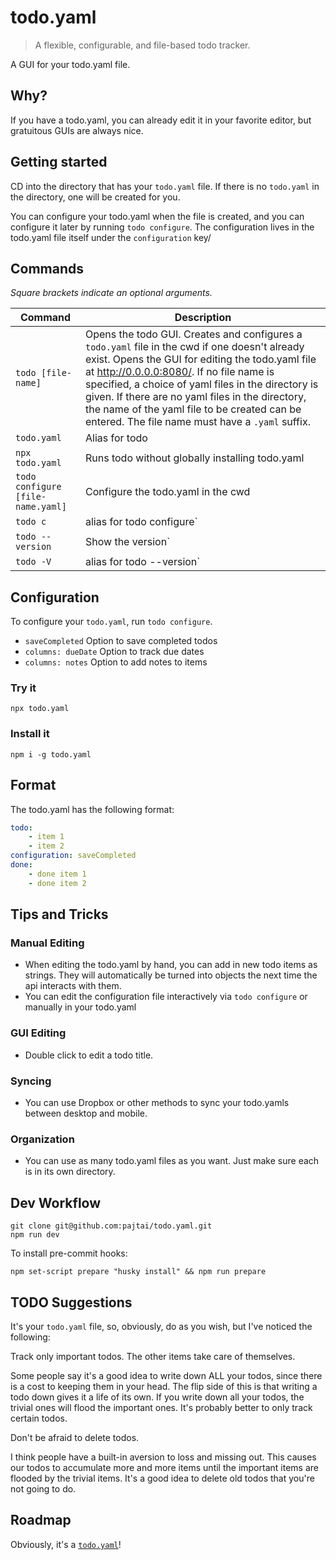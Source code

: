 # todo.yaml

> A flexible, configurable, and file-based todo tracker.

A GUI for your todo.yaml file.

## Why?

If you have a todo.yaml, you can already edit it in your favorite editor, but gratuitous GUIs are always nice.

## Getting started

CD into the directory that has your `todo.yaml` file. If there is no `todo.yaml` in the directory, one will be created for you.

You can configure your todo.yaml when the file is created, and you can configure it later by running `todo configure`. The configuration lives in the todo.yaml file itself under the `configuration` key/

## Commands

_Square brackets indicate an optional arguments._

| Command                           | Description                                                                                                                                                                                                                                                                                                                                                                                                 |
| --------------------------------- | ----------------------------------------------------------------------------------------------------------------------------------------------------------------------------------------------------------------------------------------------------------------------------------------------------------------------------------------------------------------------------------------------------------- |
| `todo [file-name]`                | Opens the todo GUI. Creates and configures a `todo.yaml` file in the cwd if one doesn't already exist. Opens the GUI for editing the todo.yaml file at http://0.0.0.0:8080/. If no file name is specified, a choice of yaml files in the directory is given. If there are no yaml files in the directory, the name of the yaml file to be created can be entered. The file name must have a `.yaml` suffix. |
| `todo.yaml`                       | Alias for todo                                                                                                                                                                                                                                                                                                                                                                                              |
| `npx todo.yaml`                   | Runs todo without globally installing todo.yaml                                                                                                                                                                                                                                                                                                                                                             |
| `todo configure [file-name.yaml]` | Configure the todo.yaml in the cwd                                                                                                                                                                                                                                                                                                                                                                          |
| `todo c`                          | alias for todo configure`                                                                                                                                                                                                                                                                                                                                                                                   |
| `todo --version`                  | Show the version`                                                                                                                                                                                                                                                                                                                                                                                           |
| `todo -V`                         | alias for todo --version`                                                                                                                                                                                                                                                                                                                                                                                   |

## Configuration

To configure your `todo.yaml`, run `todo configure`.

-   `saveCompleted` Option to save completed todos
-   `columns: dueDate` Option to track due dates
-   `columns: notes` Option to add notes to items

### Try it

```shell
npx todo.yaml
```

### Install it

```shell
npm i -g todo.yaml
```

## Format

The todo.yaml has the following format:

```yaml
todo:
    - item 1
    - item 2
configuration: saveCompleted
done:
    - done item 1
    - done item 2
```

## Tips and Tricks

### Manual Editing

-   When editing the todo.yaml by hand, you can add in new todo items as strings. They will automatically be turned into objects the next time the api interacts with them.
-   You can edit the configuration file interactively via `todo configure` or manually in your todo.yaml

### GUI Editing

-   Double click to edit a todo title.

### Syncing

-   You can use Dropbox or other methods to sync your todo.yamls between desktop and mobile.

### Organization

-   You can use as many todo.yaml files as you want. Just make sure each is in its own directory.

## Dev Workflow

```shell
git clone git@github.com:pajtai/todo.yaml.git
npm run dev
```

To install pre-commit hooks:

```shell
npm set-script prepare "husky install" && npm run prepare
```

## TODO Suggestions

It's your `todo.yaml` file, so, obviously, do as you wish, but I've noticed the following:

Track only important todos. The other items take care of themselves.

Some people say it's a good idea to write down ALL your todos, since there is a cost to keeping them in your head. The flip side of this is that writing a todo down gives it a life of its own. If you write down all your todos, the trivial ones will flood the important ones. It's probably better to only track certain todos.

Don't be afraid to delete todos.

I think people have a built-in aversion to loss and missing out. This causes our todos to accumulate more and more items until the important items are flooded by the trivial items. It's a good idea to delete old todos that you're not going to do.

## Roadmap

Obviously, it's a [`todo.yaml`](roadmap/todo.yaml)!
